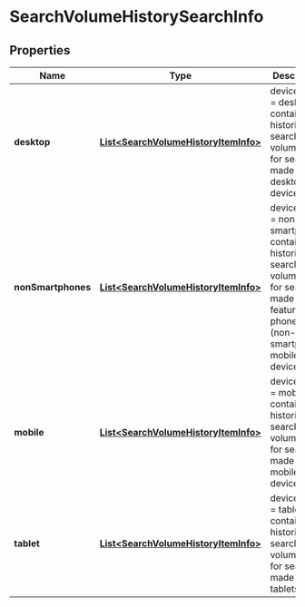 

# SearchVolumeHistorySearchInfo


## Properties

| Name | Type | Description | Notes |
|------------ | ------------- | ------------- | -------------|
|**desktop** | [**List&lt;SearchVolumeHistoryItemInfo&gt;**](SearchVolumeHistoryItemInfo.md) | device type &#x3D; desktop contains historical search volume data for searches made from desktop devices |  [optional] |
|**nonSmartphones** | [**List&lt;SearchVolumeHistoryItemInfo&gt;**](SearchVolumeHistoryItemInfo.md) | device type &#x3D; non-smartphones contains historical search volume data for searches made from feature phones (non-smartphone mobile devices) |  [optional] |
|**mobile** | [**List&lt;SearchVolumeHistoryItemInfo&gt;**](SearchVolumeHistoryItemInfo.md) | device type &#x3D; mobile contains historical search volume data for searches made from mobile devices |  [optional] |
|**tablet** | [**List&lt;SearchVolumeHistoryItemInfo&gt;**](SearchVolumeHistoryItemInfo.md) | device type &#x3D; tablet contains historical search volume data for searches made from tablets |  [optional] |



